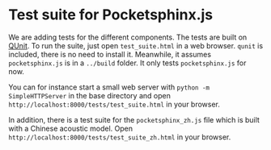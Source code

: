 Test suite for Pocketsphinx.js
==============================

We are adding tests for the different components. The tests are built on [QUnit](http://qunitjs.com). To run the suite, just open `test_suite.html` in a web browser. `qunit` is included, there is no need to install it. Meanwhile, it assumes `pocketsphinx.js` is in a `../build` folder. It only tests `pocketsphinx.js` for now.

You can for instance start a small web server with `python -m SimpleHTTPServer` in the base directory and open `http://localhost:8000/tests/test_suite.html` in your browser.

In addition, there is a test suite for the `pocketsphinx_zh.js` file which is built with a Chinese acoustic model. Open `http://localhost:8000/tests/test_suite_zh.html` in your browser.